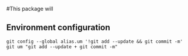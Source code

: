 #This package will

## Environment configuration 
```
git config --global alias.um '!git add --update && git commit -m'
git um "git add --update + git commit -m"
```
